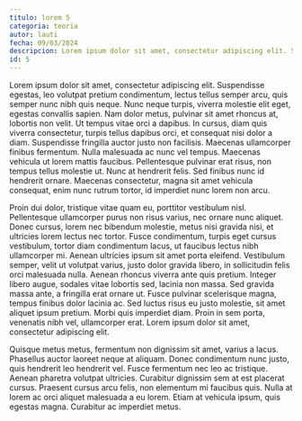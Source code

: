 ```yaml
---
titulo: lorem 5
categoria: teoria
autor: lauti
fecha: 09/03/2024
descripcion: Lorem ipsum dolor sit amet, consectetur adipiscing elit. Suspendisse egestas, leo volutpat pretium condimentum, lectus tellus semper arcu, quis semper nunc nibh quis neque. Nunc neque turpis, viverra molestie elit eget, egestas convallis sapien.
id: 5
---
```


 Lorem ipsum dolor sit amet, consectetur adipiscing elit. Suspendisse egestas, leo volutpat pretium condimentum, lectus tellus semper arcu, quis semper nunc nibh quis neque. Nunc neque turpis, viverra molestie elit eget, egestas convallis sapien. Nam dolor metus, pulvinar sit amet rhoncus at, lobortis non velit. Ut tempus vitae orci a dapibus. In cursus, diam quis viverra consectetur, turpis tellus dapibus orci, et consequat nisi dolor a diam. Suspendisse fringilla auctor justo non facilisis. Maecenas ullamcorper finibus fermentum. Nulla malesuada ac nunc vel tempus. Maecenas vehicula ut lorem mattis faucibus. Pellentesque pulvinar erat risus, non tempus tellus molestie ut. Nunc at hendrerit felis. Sed finibus nunc id hendrerit ornare. Maecenas consectetur, magna sit amet vehicula consequat, enim nunc rutrum tortor, id imperdiet nunc lorem non arcu.

Proin dui dolor, tristique vitae quam eu, porttitor vestibulum nisl. Pellentesque ullamcorper purus non risus varius, nec ornare nunc aliquet. Donec cursus, lorem nec bibendum molestie, metus nisi gravida nisi, et ultricies lorem lectus nec tortor. Fusce condimentum, turpis eget cursus vestibulum, tortor diam condimentum lacus, ut faucibus lectus nibh ullamcorper mi. Aenean ultricies ipsum sit amet porta eleifend. Vestibulum semper, velit ut volutpat varius, justo dolor gravida libero, in sollicitudin felis orci malesuada nulla. Aenean rhoncus viverra ante quis pretium. Integer libero augue, sodales vitae lobortis sed, lacinia non massa. Sed gravida massa ante, a fringilla erat ornare ut. Fusce pulvinar scelerisque magna, tempus finibus dolor lacinia ac. Sed luctus risus eu justo molestie, sit amet aliquet ipsum pretium. Morbi quis imperdiet diam. Proin in sem porta, venenatis nibh vel, ullamcorper erat. Lorem ipsum dolor sit amet, consectetur adipiscing elit.

Quisque metus metus, fermentum non dignissim sit amet, varius a lacus. Phasellus auctor laoreet neque at aliquam. Donec condimentum nunc justo, quis hendrerit leo hendrerit vel. Fusce fermentum nec leo ac tristique. Aenean pharetra volutpat ultricies. Curabitur dignissim sem at est placerat cursus. Praesent cursus arcu felis, non elementum mi faucibus quis. Nulla at lorem ac orci aliquet malesuada a eu lorem. Etiam at vehicula ipsum, quis egestas magna. Curabitur ac imperdiet metus. 